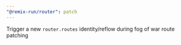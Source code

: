 ```yaml
---
"@remix-run/router": patch
---
```


Trigger a new `router.routes` identity/reflow during fog of war route patching

